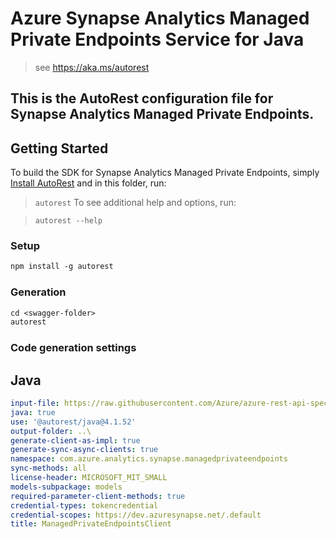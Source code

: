 # Azure Synapse Analytics Managed Private Endpoints Service for Java

> see https://aka.ms/autorest

This is the AutoRest configuration file for Synapse Analytics Managed Private Endpoints.
---
## Getting Started

To build the SDK for Synapse Analytics Managed Private Endpoints, simply [Install AutoRest](https://aka.ms/autorest) and
in this folder, run:

> `autorest`
To see additional help and options, run:

> `autorest --help`
### Setup
```ps
npm install -g autorest
```

### Generation

```ps
cd <swagger-folder>
autorest
```

### Code generation settings

## Java

```yaml
input-file: https://raw.githubusercontent.com/Azure/azure-rest-api-specs/3d6211cf28f83236cdf78e7cfc50efd3fb7cba72/specification/synapse/data-plane/Microsoft.Synapse/stable/2020-12-01/managedPrivateEndpoints.json
java: true
use: '@autorest/java@4.1.52'
output-folder: ..\
generate-client-as-impl: true
generate-sync-async-clients: true
namespace: com.azure.analytics.synapse.managedprivateendpoints
sync-methods: all
license-header: MICROSOFT_MIT_SMALL
models-subpackage: models
required-parameter-client-methods: true
credential-types: tokencredential
credential-scopes: https://dev.azuresynapse.net/.default
title: ManagedPrivateEndpointsClient
```
